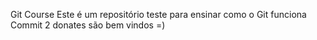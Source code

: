 Git Course
Este é um repositório teste para ensinar como o Git funciona
Commit 2
donates são bem vindos =)